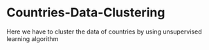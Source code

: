 # Countries-Data-Clustering

Here we have to cluster the data of  countries  by using unsupervised learning algorithm 
